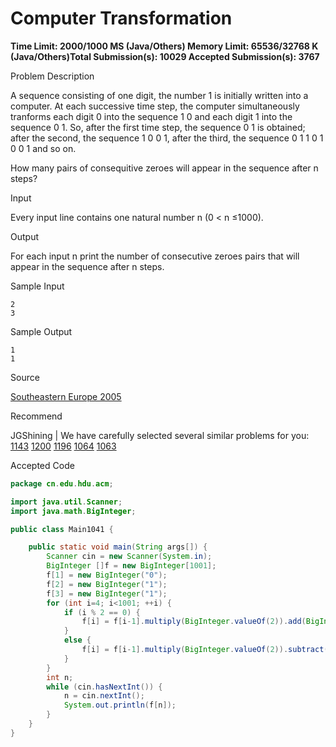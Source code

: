 # Computer Transformation

**Time Limit: 2000/1000 MS (Java/Others)    Memory Limit: 65536/32768 K (Java/Others)Total Submission(s): 10029    Accepted Submission(s): 3767**

Problem Description

A sequence consisting of one digit, the number 1 is initially written into a computer. At each successive time step, the computer simultaneously tranforms each digit 0 into the sequence 1 0 and each digit 1 into the sequence 0 1. So, after the first time step, the sequence 0 1 is obtained; after the second, the sequence 1 0 0 1, after the third, the sequence 0 1 1 0 1 0 0 1 and so on.

How many pairs of consequitive zeroes will appear in the sequence after n steps?

 



Input

Every input line contains one natural number n (0 < n ≤1000).

 



Output

For each input n print the number of consecutive zeroes pairs that will appear in the sequence after n steps.

 



Sample Input

```
2
3
```

 



Sample Output

```
1
1
```

 



Source

[Southeastern Europe 2005](http://acm.hdu.edu.cn/search.php?field=problem&key=Southeastern+Europe+2005&source=1&searchmode=source)

 



Recommend

JGShining   |   We have carefully selected several similar problems for you:  [1143](http://acm.hdu.edu.cn/showproblem.php?pid=1143) [1200](http://acm.hdu.edu.cn/showproblem.php?pid=1200) [1196](http://acm.hdu.edu.cn/showproblem.php?pid=1196) [1064](http://acm.hdu.edu.cn/showproblem.php?pid=1064) [1063](http://acm.hdu.edu.cn/showproblem.php?pid=1063) 





Accepted Code

```java
package cn.edu.hdu.acm;

import java.util.Scanner;
import java.math.BigInteger;

public class Main1041 {

    public static void main(String args[]) {
        Scanner cin = new Scanner(System.in);
        BigInteger []f = new BigInteger[1001];
        f[1] = new BigInteger("0");
        f[2] = new BigInteger("1");
        f[3] = new BigInteger("1");
        for (int i=4; i<1001; ++i) {
            if (i % 2 == 0) {
                f[i] = f[i-1].multiply(BigInteger.valueOf(2)).add(BigInteger.ONE);
            }
            else {
                f[i] = f[i-1].multiply(BigInteger.valueOf(2)).subtract(BigInteger.ONE);
            }
        }
        int n;
        while (cin.hasNextInt()) {
            n = cin.nextInt();
            System.out.println(f[n]);
        }
    }
}

```



 
